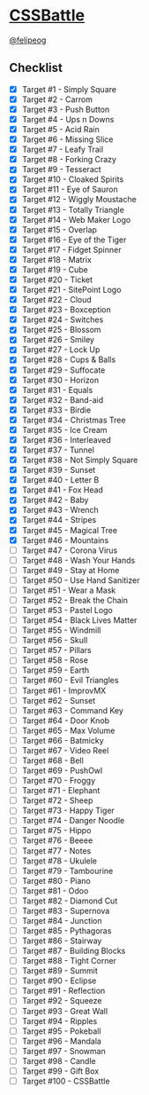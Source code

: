 # [CSSBattle](https://cssbattle.dev)

[@felipeog](https://cssbattle.dev/player/felipeog)

## Checklist

- [x] Target #1 - Simply Square
- [x] Target #2 - Carrom
- [x] Target #3 - Push Button
- [x] Target #4 - Ups n Downs
- [x] Target #5 - Acid Rain
- [x] Target #6 - Missing Slice
- [x] Target #7 - Leafy Trail
- [x] Target #8 - Forking Crazy
- [x] Target #9 - Tesseract
- [x] Target #10 - Cloaked Spirits
- [x] Target #11 - Eye of Sauron
- [x] Target #12 - Wiggly Moustache
- [x] Target #13 - Totally Triangle
- [x] Target #14 - Web Maker Logo
- [x] Target #15 - Overlap
- [x] Target #16 - Eye of the Tiger
- [x] Target #17 - Fidget Spinner
- [x] Target #18 - Matrix
- [x] Target #19 - Cube
- [x] Target #20 - Ticket
- [x] Target #21 - SitePoint Logo
- [x] Target #22 - Cloud
- [x] Target #23 - Boxception
- [x] Target #24 - Switches
- [x] Target #25 - Blossom
- [x] Target #26 - Smiley
- [x] Target #27 - Lock Up
- [x] Target #28 - Cups & Balls
- [x] Target #29 - Suffocate
- [x] Target #30 - Horizon
- [x] Target #31 - Equals
- [x] Target #32 - Band-aid
- [x] Target #33 - Birdie
- [x] Target #34 - Christmas Tree
- [x] Target #35 - Ice Cream
- [x] Target #36 - Interleaved
- [x] Target #37 - Tunnel
- [x] Target #38 - Not Simply Square
- [x] Target #39 - Sunset
- [x] Target #40 - Letter B
- [x] Target #41 - Fox Head
- [x] Target #42 - Baby
- [x] Target #43 - Wrench
- [x] Target #44 - Stripes
- [x] Target #45 - Magical Tree
- [x] Target #46 - Mountains
- [ ] Target #47 - Corona Virus
- [ ] Target #48 - Wash Your Hands
- [ ] Target #49 - Stay at Home
- [ ] Target #50 - Use Hand Sanitizer
- [ ] Target #51 - Wear a Mask
- [ ] Target #52 - Break the Chain
- [ ] Target #53 - Pastel Logo
- [ ] Target #54 - Black Lives Matter
- [ ] Target #55 - Windmill
- [ ] Target #56 - Skull
- [ ] Target #57 - Pillars
- [ ] Target #58 - Rose
- [ ] Target #59 - Earth
- [ ] Target #60 - Evil Triangles
- [ ] Target #61 - ImprovMX
- [ ] Target #62 - Sunset
- [ ] Target #63 - Command Key
- [ ] Target #64 - Door Knob
- [ ] Target #65 - Max Volume
- [ ] Target #66 - Batmicky
- [ ] Target #67 - Video Reel
- [ ] Target #68 - Bell
- [ ] Target #69 - PushOwl
- [ ] Target #70 - Froggy
- [ ] Target #71 - Elephant
- [ ] Target #72 - Sheep
- [ ] Target #73 - Happy Tiger
- [ ] Target #74 - Danger Noodle
- [ ] Target #75 - Hippo
- [ ] Target #76 - Beeee
- [ ] Target #77 - Notes
- [ ] Target #78 - Ukulele
- [ ] Target #79 - Tambourine
- [ ] Target #80 - Piano
- [ ] Target #81 - Odoo
- [ ] Target #82 - Diamond Cut
- [ ] Target #83 - Supernova
- [ ] Target #84 - Junction
- [ ] Target #85 - Pythagoras
- [ ] Target #86 - Stairway
- [ ] Target #87 - Building Blocks
- [ ] Target #88 - Tight Corner
- [ ] Target #89 - Summit
- [ ] Target #90 - Eclipse
- [ ] Target #91 - Reflection
- [ ] Target #92 - Squeeze
- [ ] Target #93 - Great Wall
- [ ] Target #94 - Ripples
- [ ] Target #95 - Pokeball
- [ ] Target #96 - Mandala
- [ ] Target #97 - Snowman
- [ ] Target #98 - Candle
- [ ] Target #99 - Gift Box
- [ ] Target #100 - CSSBattle
